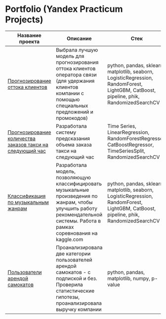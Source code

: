 # Portfolio (Yandex Practicum Projects)

Название проекта  | Описание  | Стек
------------- | -------------- | -------------
[Прогнозирование оттока клиентов](https://github.com/Irina-Kuzovleva/Portfolio/tree/main/%D0%A1ustomer%20churn)  | Выбрала лучшую модель для прогнозирования оттока клиентов оператора связи (для удержания клиентов компании с помощью специальных предложений и промокодов)   | python, pandas, sklearn, matplotlib, seaborn, LogisticRegression, RandomForest, LightGBM, CatBoost, pipeline, phik, RandomizedSearchCV 
[Прогнозирование количества заказов такси на следующий час](https://github.com/Irina-Kuzovleva/Portfolio/tree/main/Taxi%20orders%20forecasting)  | Разработала систему предсказания объема заказа такси на следующий час   | Time Series, LinearRegression, RandomForestRegressor, CatBoostRegressor, TimeSeriesSplit, RandomizedSearchCV
[Классификация по музыкальным жанрам](https://github.com/Irina-Kuzovleva/Portfolio/tree/main/Musical%20genre)  | Разработала модель, позволяющую классифицировать музыкальные произведения по жанрам, чтобы улучшить работу рекомендательной системы. Работа в рамках соревнования на kaggle.com | python, pandas, sklearn, matplotlib, seaborn, LogisticRegression, RandomForest, LightGBM, CatBoost, pipeline, phik, RandomizedSearchCV 
[Пользователи арендой самокатов](https://github.com/Irina-Kuzovleva/Portfolio/tree/main/Scooter%20rental%20users)  | Проанализировала две категории пользователей арендой самокатов - с подпиской и без. Проверила статистические гипотезы, проанализировала выручку компании   | python, pandas, matplotlib, numpy, p-value
